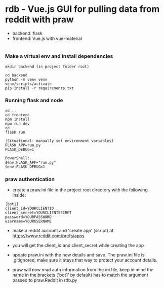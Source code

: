 # rdb - Vue.js GUI for pulling data from reddit with praw

- backend: flask
- frontend: Vue.js with vue-material

#

### Make a virtual env and install dependencies

```
mkdir backend (in project folder root)

cd backend
python -m venv venv
venv/scripts/activate
pip install -r requirements.txt
```

### Running flask and node

```
cd ..
cd frontend
npm install
npm run dev
cd ..
flask run

(Situational: manually set environment variables)
FLASK_APP=run.py
FLASK_DEBUG=1

PowerShell:
$env:FLASK_APP="run.py"
$env:FLASK_DEBUG=1
```

### praw authentication

- create a praw.ini file in the project root directory with the following inside:

```
[bot1]
client_id=YOURCLIENTID
client_secret=YOURCLIENTSECRET
password=YOURPASSWORD
username=YOURUSERNAME
```

- make a reddit account and 'create app' (script) at https://www.reddit.com/prefs/apps

- you will get the client_id and client_secret while creating the app

- update praw.ini with the new details and save. The praw.ini file is .gitignored, make sure it stays that way to protect your account details.

- praw will now read auth information from the ini file, keep in mind the name in the brackets ('bot1' by default) has to match the argument passed to praw.Reddit in rdb.py

